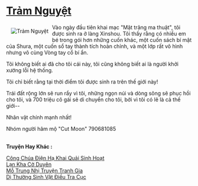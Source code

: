 <a href="https://truyentiki.com/tram-nguyet.33522/" title="Trảm Nguyệt"><h1>Trảm Nguyệt</h1></a><div style="display:table"><img align="right" style="float: left; padding: 10px;" src="https://truyentiki.com/a/img/str/src/33522.jpg" alt="Trảm Nguyệt">Vào ngày đầu tiên khai mạc "Mặt trăng ma thuật", tôi được sinh ra ở làng Xinshou. Tôi thấy rằng có nhiều em bé trong gói hơn những cuốn khác, một cuốn sách bí mật của Shura, một cuốn sổ tay thành tích hoàn chỉnh, và một lớp rất vô hình nhưng vô cùng Vòng tay cổ bí ẩn. <p></p> Tôi không biết ai đã cho tôi cái này, tôi cũng không biết ai là người khởi xướng lỗi hệ thống. <p></p> Tôi chỉ biết rằng tại thời điểm tôi được sinh ra trên thế giới này! <p></p> Trái đất rộng lớn sẽ run rẩy vì tôi, những ngọn núi và dòng sông sẽ phục hồi cho tôi, và 700 triệu cô gái sẽ di chuyển cho tôi, bởi vì tôi có lẽ là cả thế giới-- <p></p> Nhân vật chính mạnh nhất! <p></p> Nhóm người hâm mộ "Cut Moon" 790681085</div><p><br><b>Truyện Hay Khác :</b></p><a href="https://truyentiki.com/cong-chua-dien-ha-khai-quai-sinh-hoat.33521/" alt="Công Chúa Điện Hạ Khai Quải Sinh Hoạt">Công Chúa Điện Hạ Khai Quải Sinh Hoạt</a><br/><a href="https://github.com/nownovels/top500/tree/master/truyenhay/33841/" alt="Lạn Kha Cờ Duyên">Lạn Kha Cờ Duyên</a><br/><a href="https://www.pinterest.com/pin/594756694531248550/" alt="Mỗ Trung Nhị Truyện Tranh Gia">Mỗ Trung Nhị Truyện Tranh Gia</a><br/><a href="https://github.com/nownovels/top500/tree/master/truyenhay/33881/" alt="Dị Thường Sinh Vật Điều Tra Cục">Dị Thường Sinh Vật Điều Tra Cục</a><br/>